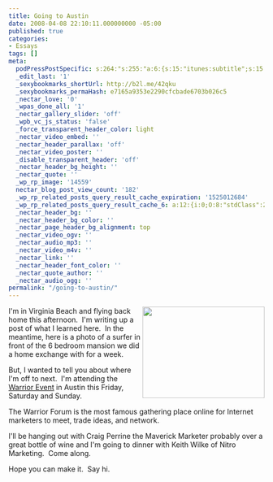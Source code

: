 ```yaml
---
title: Going to Austin
date: 2008-04-08 22:10:11.000000000 -05:00
published: true
categories:
- Essays
tags: []
meta:
  podPressPostSpecific: s:264:"s:255:"a:6:{s:15:"itunes:subtitle";s:15:"##PostExcerpt##";s:14:"itunes:summary";s:15:"##PostExcerpt##";s:15:"itunes:keywords";s:17:"##WordPressCats##";s:13:"itunes:author";s:10:"##Global##";s:15:"itunes:explicit";s:7:"Default";s:12:"itunes:block";s:7:"Default";}";";
  _edit_last: '1'
  _sexybookmarks_shortUrl: http://b2l.me/42qku
  _sexybookmarks_permaHash: e7165a9353e2290cfcbade6703b026c5
  _nectar_love: '0'
  _wpas_done_all: '1'
  _nectar_gallery_slider: 'off'
  _wpb_vc_js_status: 'false'
  _force_transparent_header_color: light
  _nectar_video_embed: ''
  _nectar_header_parallax: 'off'
  _nectar_video_poster: ''
  _disable_transparent_header: 'off'
  _nectar_header_bg_height: ''
  _nectar_quote: ''
  _wp_rp_image: '14559'
  nectar_blog_post_view_count: '182'
  _wp_rp_related_posts_query_result_cache_expiration: '1525012684'
  _wp_rp_related_posts_query_result_cache_6: a:12:{i:0;O:8:"stdClass":2:{s:7:"post_id";s:3:"654";s:5:"score";s:18:"35.341215706152916";}i:1;O:8:"stdClass":2:{s:7:"post_id";s:4:"1117";s:5:"score";s:17:"33.86347684640712";}i:2;O:8:"stdClass":2:{s:7:"post_id";s:4:"3354";s:5:"score";s:17:"32.51382903551177";}i:3;O:8:"stdClass":2:{s:7:"post_id";s:3:"646";s:5:"score";s:18:"30.531932851488474";}i:4;O:8:"stdClass":2:{s:7:"post_id";s:3:"624";s:5:"score";s:18:"28.082733330581267";}i:5;O:8:"stdClass":2:{s:7:"post_id";s:3:"706";s:5:"score";s:18:"27.349755303945493";}i:6;O:8:"stdClass":2:{s:7:"post_id";s:4:"4412";s:5:"score";s:17:"25.24822378305494";}i:7;O:8:"stdClass":2:{s:7:"post_id";s:3:"700";s:5:"score";s:17:"22.91334108982763";}i:8;O:8:"stdClass":2:{s:7:"post_id";s:4:"3568";s:5:"score";s:18:"21.497241983667262";}i:9;O:8:"stdClass":2:{s:7:"post_id";s:3:"228";s:5:"score";s:18:"19.148676520501496";}i:10;O:8:"stdClass":2:{s:7:"post_id";s:3:"628";s:5:"score";s:18:"17.943527790223698";}i:11;O:8:"stdClass":2:{s:7:"post_id";s:3:"788";s:5:"score";s:18:"14.934995488740455";}}
  _nectar_header_bg: ''
  _nectar_header_bg_color: ''
  _nectar_page_header_bg_alignment: top
  _nectar_video_ogv: ''
  _nectar_audio_mp3: ''
  _nectar_video_m4v: ''
  _nectar_link: ''
  _nectar_header_font_color: ''
  _nectar_quote_author: ''
  _nectar_audio_ogg: ''
permalink: "/going-to-austin/"
---
```

<p><img class="alignright" style="float: right;" src="{{ site.baseurl }}/posts/2008/04/2394966558_6789f8bd8d_m.jpg" alt="" width="240" height="180" />I'm in Virginia Beach and flying back home this afternoon.  I'm writing up a post of what I learned here.  In the meantime, here is a photo of a surfer in front of the 6 bedroom mansion we did a home exchange with for a week.</p>
<p>But, I wanted to tell you about where I'm off to next.  I'm attending the <a href="http://www.warriorevents.com/" rel="nofollow">Warrior Event</a> in Austin this Friday, Saturday and Sunday.</p>
<p>The Warrior Forum is the most famous gathering place online for Internet marketers to meet, trade ideas, and network.</p>
<p>I'll be hanging out with Craig Perrine the Maverick Marketer probably over a great bottle of wine and I'm going to dinner with Keith Wilke of Nitro Marketing.  Come along.</p>
<p>Hope you can make it.  Say hi.</p>
